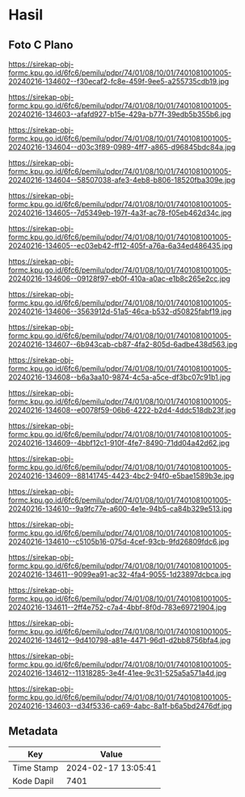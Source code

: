 # Hasil

## Foto C Plano

https://sirekap-obj-formc.kpu.go.id/6fc6/pemilu/pdpr/74/01/08/10/01/7401081001005-20240216-134602--f30ecaf2-fc8e-459f-9ee5-a255735cdb19.jpg

https://sirekap-obj-formc.kpu.go.id/6fc6/pemilu/pdpr/74/01/08/10/01/7401081001005-20240216-134603--afafd927-b15e-429a-b77f-39edb5b355b6.jpg

https://sirekap-obj-formc.kpu.go.id/6fc6/pemilu/pdpr/74/01/08/10/01/7401081001005-20240216-134604--d03c3f89-0989-4ff7-a865-d96845bdc84a.jpg

https://sirekap-obj-formc.kpu.go.id/6fc6/pemilu/pdpr/74/01/08/10/01/7401081001005-20240216-134604--58507038-afe3-4eb8-b806-18520fba309e.jpg

https://sirekap-obj-formc.kpu.go.id/6fc6/pemilu/pdpr/74/01/08/10/01/7401081001005-20240216-134605--7d5349eb-197f-4a3f-ac78-f05eb462d34c.jpg

https://sirekap-obj-formc.kpu.go.id/6fc6/pemilu/pdpr/74/01/08/10/01/7401081001005-20240216-134605--ec03eb42-ff12-405f-a76a-6a34ed486435.jpg

https://sirekap-obj-formc.kpu.go.id/6fc6/pemilu/pdpr/74/01/08/10/01/7401081001005-20240216-134606--09128f97-eb0f-410a-a0ac-e1b8c265e2cc.jpg

https://sirekap-obj-formc.kpu.go.id/6fc6/pemilu/pdpr/74/01/08/10/01/7401081001005-20240216-134606--3563912d-51a5-46ca-b532-d50825fabf19.jpg

https://sirekap-obj-formc.kpu.go.id/6fc6/pemilu/pdpr/74/01/08/10/01/7401081001005-20240216-134607--6b943cab-cb87-4fa2-805d-6adbe438d563.jpg

https://sirekap-obj-formc.kpu.go.id/6fc6/pemilu/pdpr/74/01/08/10/01/7401081001005-20240216-134608--b6a3aa10-9874-4c5a-a5ce-df3bc07c91b1.jpg

https://sirekap-obj-formc.kpu.go.id/6fc6/pemilu/pdpr/74/01/08/10/01/7401081001005-20240216-134608--e0078f59-06b6-4222-b2d4-4ddc518db23f.jpg

https://sirekap-obj-formc.kpu.go.id/6fc6/pemilu/pdpr/74/01/08/10/01/7401081001005-20240216-134609--4bbf12c1-910f-4fe7-8490-71dd04a42d62.jpg

https://sirekap-obj-formc.kpu.go.id/6fc6/pemilu/pdpr/74/01/08/10/01/7401081001005-20240216-134609--88141745-4423-4bc2-94f0-e5bae1589b3e.jpg

https://sirekap-obj-formc.kpu.go.id/6fc6/pemilu/pdpr/74/01/08/10/01/7401081001005-20240216-134610--9a9fc77e-a600-4e1e-94b5-ca84b329e513.jpg

https://sirekap-obj-formc.kpu.go.id/6fc6/pemilu/pdpr/74/01/08/10/01/7401081001005-20240216-134610--c5105b16-075d-4cef-93cb-9fd26809fdc6.jpg

https://sirekap-obj-formc.kpu.go.id/6fc6/pemilu/pdpr/74/01/08/10/01/7401081001005-20240216-134611--9099ea91-ac32-4fa4-9055-1d23897dcbca.jpg

https://sirekap-obj-formc.kpu.go.id/6fc6/pemilu/pdpr/74/01/08/10/01/7401081001005-20240216-134611--2ff4e752-c7a4-4bbf-8f0d-783e69721904.jpg

https://sirekap-obj-formc.kpu.go.id/6fc6/pemilu/pdpr/74/01/08/10/01/7401081001005-20240216-134612--9d410798-a81e-4471-96d1-d2bb8756bfa4.jpg

https://sirekap-obj-formc.kpu.go.id/6fc6/pemilu/pdpr/74/01/08/10/01/7401081001005-20240216-134612--11318285-3e4f-41ee-9c31-525a5a571a4d.jpg

https://sirekap-obj-formc.kpu.go.id/6fc6/pemilu/pdpr/74/01/08/10/01/7401081001005-20240216-134603--d34f5336-ca69-4abc-8a1f-b6a5bd2476df.jpg


## Metadata

| Key        | Value               |
| ---------- | ------------------- |
| Time Stamp | 2024-02-17 13:05:41 |
| Kode Dapil | 7401                |




